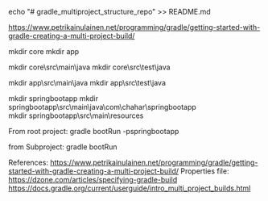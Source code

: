 echo "# gradle_multiproject_structure_repo" >> README.md

https://www.petrikainulainen.net/programming/gradle/getting-started-with-gradle-creating-a-multi-project-build/

mkdir core
mkdir app

mkdir core\src\main\java
mkdir core\src\test\java

mkdir app\src\main\java
mkdir app\src\test\java

mkdir springbootapp
mkdir springbootapp\src\main\java\com\chahar\springbootapp\
mkdir springbootapp\src\main\resources

From root project:
    gradle bootRun -pspringbootapp

from Subproject:
    gradle bootRun

References:
https://www.petrikainulainen.net/programming/gradle/getting-started-with-gradle-creating-a-multi-project-build/
Properties file: https://dzone.com/articles/specifying-gradle-build
https://docs.gradle.org/current/userguide/intro_multi_project_builds.html


